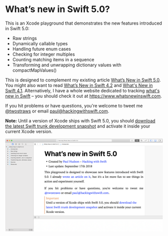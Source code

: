 # What’s new in Swift 5.0?

This is an Xcode playground that demonstrates the new features introduced in Swift 5.0: 

* Raw strings
* Dynamically callable types
* Handling future enum cases
* Checking for integer multiples
* Counting matching items in a sequence
* Transforming and unwrapping dictionary values with compactMapValues()

This is designed to complement my existing article [What’s New in Swift 5.0](https://www.hackingwithswift.com/articles/126/whats-new-in-swift-5-0). You might also want to read [What’s New in Swift 4.2](https://www.hackingwithswift.com/articles/77/whats-new-in-swift-4-2) and [What's New in Swift 4.1](https://www.hackingwithswift.com/articles/50/whats-new-in-swift-4-1). Alternatively, I have a whole website dedicated to tracking [what's new in Swift](https://www.whatsnewinswift.com) – you should check it out at <https://www.whatsnewinswift.com>.

If you hit problems or have questions, you're welcome to tweet me [@twostraws](https://twitter.com/twostraws) or email <paul@hackingwithswift.com>.

**Note:** Until a version of Xcode ships with Swift 5.0, you should [download the latest Swift trunk development snapshot](https://swift.org/download/) and activate it inside your current Xcode version.

![Screenshot of Xcode 10.0 running this playground.](playground-screenshot.png)
